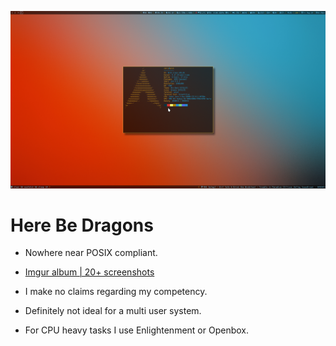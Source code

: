 ![dotfiles](dotfiles_screenshot.png "i3wm screenshot")

# Here Be Dragons

- Nowhere near POSIX compliant.

- [Imgur album | 20+ screenshots](https://imgur.com/a/VXpYHBM)

- I make no claims regarding my competency.

- Definitely not ideal for a multi user system.

- For CPU heavy tasks I use Enlightenment or Openbox.


